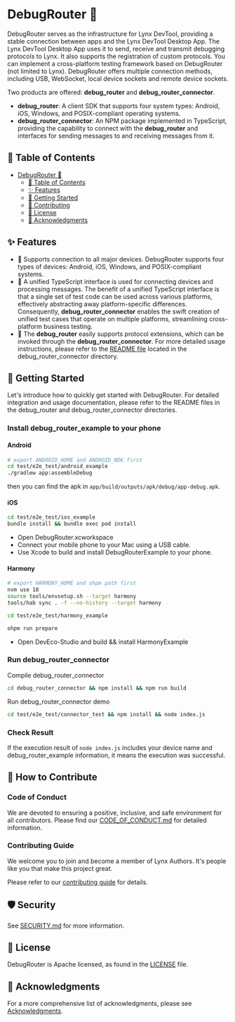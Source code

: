 # DebugRouter 🚀
DebugRouter serves as the infrastructure for Lynx DevTool, providing a stable connection between apps and the Lynx DevTool Desktop App. The Lynx DevTool Desktop App uses it to send, receive and transmit debugging protocols to Lynx. It also supports the registration of custom protocols. You can implement a cross-platform testing framework based on DebugRouter (not limited to Lynx). DebugRouter offers multiple connection methods, including USB, WebSocket, local device sockets and remote device sockets.

Two products are offered: **debug_router** and **debug_router_connector**.

- **debug_router**: A client SDK that supports four system types: Android, iOS, Windows, and POSIX-compliant operating systems.
- **debug_router_connector**: An NPM package implemented in TypeScript, providing the capability to connect with the **debug_router** and interfaces for sending messages to and receiving messages from it.

## 📌 Table of Contents

- [DebugRouter 🚀](#debugrouter-)
  - [📌 Table of Contents](#-table-of-contents)
  - [✨ Features](#-features)
  - [🚀 Getting Started](#-getting-started)
  - [🤝 Contributing](#-contributing)
  - [📄 License](#-license)
  - [🎉 Acknowledgments](#-acknowledgments)

## ✨ Features

- 🌟 Supports connection to all major devices.
DebugRouter supports four types of devices: Android, iOS, Windows, and POSIX-compliant systems.
- 🌟 A unified TypeScript interface is used for connecting devices and processing messages.
The benefit of a unified TypeScript interface is that a single set of test code can be used across various platforms, effectively abstracting away platform-specific differences. Consequently, **debug_router_connector** enables the swift creation of unified test cases that operate on multiple platforms, streamlining cross-platform business testing.
- 🌟 The **debug_router** easily supports protocol extensions, which can be invoked through the **debug_router_connector**. For more detailed usage instructions, please refer to the [README file](debug_router_connector/README.md) located in the debug_router_connector directory.

##  🚀 Getting Started
Let's introduce how to quickly get started with DebugRouter. For detailed integration and usage documentation, please refer to the README files in the debug_router and debug_router_connector directories.

### Install debug_router_example to your phone

#### Android
``` bash
# export ANDROID_HOME and ANDROID_NDK first
cd test/e2e_test/android_example
./gradlew app:assembleDebug
```
then you can find the apk in ```app/build/outputs/apk/debug/app-debug.apk```.  
  
#### iOS

``` bash
cd test/e2e_test/ios_example
bundle install && bundle exec pod install
```
- Open DebugRouter.xcworkspace
- Connect your mobile phone to your Mac using a USB cable.
- Use Xcode to build and install DebugRouterExample to your phone.

#### Harmony

```bash
# export HARMONY_HOME and ohpm path first
nvm use 18
source tools/envsetup.sh --target harmony
tools/hab sync . -f --no-history --target harmony

cd test/e2e_test/harmony_example

ohpm run prepare
```

- Open DevEco-Studio and build && install HarmonyExample

### Run debug_router_connector
Compile debug_router_connector
``` bash
cd debug_router_connector && npm install && npm run build
```
Run debug_router_connector demo
``` bash
cd test/e2e_test/connector_test && npm install && node index.js
```
### Check Result
If the execution result of `node index.js` includes your device name and debug_router_example information, it means the execution was successful.

## 🤝 How to Contribute
### Code of Conduct
We are devoted to ensuring a positive, inclusive, and safe environment for all contributors. Please find our [CODE_OF_CONDUCT.md](CODE_OF_CONDUCT.md) for detailed information.

### Contributing Guide
We welcome you to join and become a member of Lynx Authors. It's people like you that make this project great.

Please refer to our [contributing guide](CONTRIBUTING.md) for details.

## 🛡️ Security
See [SECURITY.md](SECURITY.md) for more information.

## 📄 License 
DebugRouter is Apache licensed, as found in the [LICENSE](LICENSE) file.

## 🎉 Acknowledgments 
For a more comprehensive list of acknowledgments, please see [Acknowledgments](ACKNOWLEDGMENTS.md).
